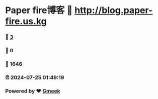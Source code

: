 # Paper fire博客 :link: http://blog.paper-fire.us.kg 
### :page_facing_up: [3](http://blog.paper-fire.us.kg/tag.html) 
### :speech_balloon: 0 
### :hibiscus: 1646 
### :alarm_clock: 2024-07-25 01:49:19 
### Powered by :heart: [Gmeek](https://github.com/Meekdai/Gmeek)

